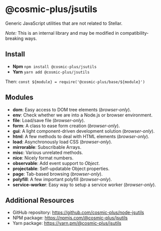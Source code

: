 # @cosmic-plus/jsutils

Generic JavaScript utilities that are not related to Stellar.

_Note:_ This is an internal library and may be modified in
compatibility-breaking ways.

## Install

- **Npm** `npm install @cosmic-plus/jsutils`
- **Yarn** `yarn add @cosmic-plus/jsutils`

Then: `const ${module} = require('@cosmic-plus/base/${module}')`

## Modules

- **dom**: Easy access to DOM tree elements (_browser-only_).
- **env**: Check whether we are into a Node.js or browser environment.
- **file**: Load/save file (_browser-only_).
- **form**: A class to ease form creation (_browser-only_).
- **gui**: A light component-driven development solution (_browser-only_).
- **html**: A few methods to deal with HTML elements (_browser-only_).
- **load**: Asynchronously load CSS (_browser-only_).
- **mirrorable**: Subscribable Arrays.
- **misc**: Various unrelated methods.
- **nice**: Nicely format numbers.
- **observable**: Add event support to _Object_.
- **projectable**: Self-updatable Object properties.
- **page**: Tab-based browsing (_browser-only_).
- **polyfill**: A few important polyfill (_browser-only_).
- **service-worker**: Easy way to setup a service worker (_browser-only_).

## Additional Resources

- GitHub repository: https://github.com/cosmic-plus/node-jsutils
- NPM package: https://npmjs.com/@cosmic-plus/jsutils
- Yarn package: https://yarn.pm/@cosmic-plus/jsutils
